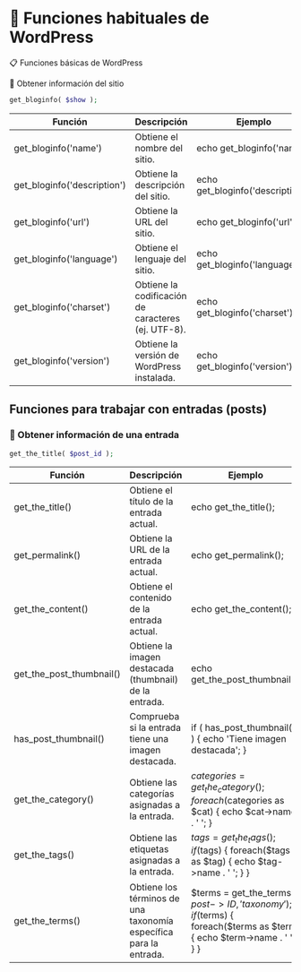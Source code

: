 # 📌 Funciones habituales de WordPress

📋 Funciones básicas de WordPress

📌 Obtener información del sitio


```php
get_bloginfo( $show );
```

| Función                          | Descripción                                        | Ejemplo                                      |
|----------------------------------|----------------------------------------------------|----------------------------------------------|
| get_bloginfo('name')             | Obtiene el nombre del sitio.                       | echo get_bloginfo('name');                   |
| get_bloginfo('description')      | Obtiene la descripción del sitio.                  | echo get_bloginfo('description');            |
| get_bloginfo('url')              | Obtiene la URL del sitio.                          | echo get_bloginfo('url');                    |
| get_bloginfo('language')         | Obtiene el lenguaje del sitio.                     | echo get_bloginfo('language');               |
| get_bloginfo('charset')          | Obtiene la codificación de caracteres (ej. UTF-8).   | echo get_bloginfo('charset');                |
| get_bloginfo('version')          | Obtiene la versión de WordPress instalada.         | echo get_bloginfo('version');                |



## Funciones para trabajar con entradas (posts)

### 📌 Obtener información de una entrada

```php
get_the_title( $post_id );
```

| Función                        | Descripción                                                            | Ejemplo                                                                                                                                                  |
|--------------------------------|------------------------------------------------------------------------|----------------------------------------------------------------------------------------------------------------------------------------------------------|
| get_the_title()                | Obtiene el título de la entrada actual.                                | echo get_the_title();                                                                                                                                    |
| get_permalink()                | Obtiene la URL de la entrada actual.                                   | echo get_permalink();                                                                                                                                    |
| get_the_content()              | Obtiene el contenido de la entrada actual.                             | echo get_the_content();                                                                                                                                  |
| get_the_post_thumbnail()       | Obtiene la imagen destacada (thumbnail) de la entrada.                 | echo get_the_post_thumbnail();                                                                                                                           |
| has_post_thumbnail()           | Comprueba si la entrada tiene una imagen destacada.                    | if ( has_post_thumbnail() ) { echo 'Tiene imagen destacada'; }                                                                                           |
| get_the_category()             | Obtiene las categorías asignadas a la entrada.                         | $categories = get_the_category(); foreach($categories as $cat) { echo $cat->name . ' '; }                                                                 |
| get_the_tags()                 | Obtiene las etiquetas asignadas a la entrada.                          | $tags = get_the_tags(); if($tags) { foreach($tags as $tag) { echo $tag->name . ' '; } }                                                                     |
| get_the_terms()                | Obtiene los términos de una taxonomía específica para la entrada.       | $terms = get_the_terms( $post->ID, 'taxonomy' ); if($terms) { foreach($terms as $term) { echo $term->name . ' '; } }                                         |






